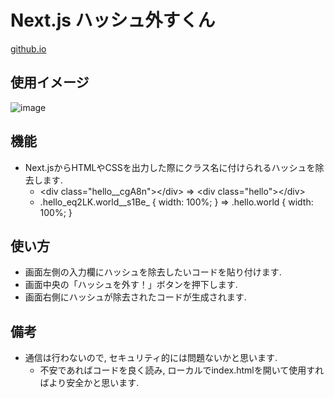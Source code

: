 # Next.js ハッシュ外すくん
[github.io](https://pisces2336.github.io/nextjs-hash-remover/)

## 使用イメージ
![image](https://github.com/pisces2336/nextjs-hash-remover/assets/98950347/fa4155cf-67a7-4f00-a46e-b81d3d23adb5)

## 機能
- Next.jsからHTMLやCSSを出力した際にクラス名に付けられるハッシュを除去します.
  - \<div class="hello__cgA8n">\</div> ⇒ \<div class="hello">\</div>
  - .hello_eq2LK.world__s1Be_ { width: 100%; } ⇒ .hello.world { width: 100%; }


## 使い方
- 画面左側の入力欄にハッシュを除去したいコードを貼り付けます.
- 画面中央の「ハッシュを外す！」ボタンを押下します.
- 画面右側にハッシュが除去されたコードが生成されます.

## 備考
- 通信は行わないので, セキュリティ的には問題ないかと思います.
  - 不安であればコードを良く読み, ローカルでindex.htmlを開いて使用すればより安全かと思います.